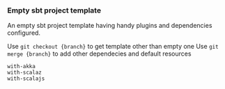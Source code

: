 ### Empty sbt project template

An empty sbt project template having handy plugins and dependencies configured. 

Use `git checkout {branch}` to get template other than empty one
Use `git merge {branch}` to add other dependecies and default resources

```
with-akka
with-scalaz
with-scalajs
```
